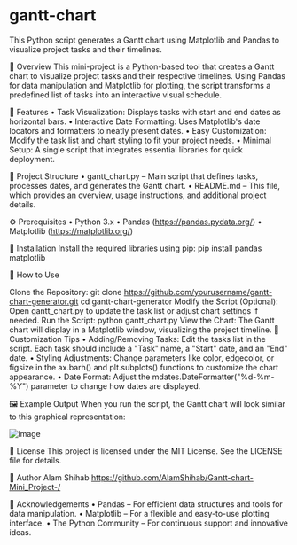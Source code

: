 # gantt-chart
This Python script generates a Gantt chart using Matplotlib and Pandas to visualize project tasks and their timelines.

🚀 Overview
This mini-project is a Python-based tool that creates a Gantt chart to visualize project tasks and their respective timelines. Using Pandas for data manipulation and Matplotlib for plotting, the script transforms a predefined list of tasks into an interactive visual schedule.

🔧 Features
• Task Visualization: Displays tasks with start and end dates as horizontal bars.
• Interactive Date Formatting: Uses Matplotlib's date locators and formatters to neatly present dates.
• Easy Customization: Modify the task list and chart styling to fit your project needs.
• Minimal Setup: A single script that integrates essential libraries for quick deployment.

📁 Project Structure
• gantt_chart.py – Main script that defines tasks, processes dates, and generates the Gantt chart.
• README.md – This file, which provides an overview, usage instructions, and additional project details.

⚙️ Prerequisites
• Python 3.x
• Pandas (https://pandas.pydata.org/)
• Matplotlib (https://matplotlib.org/)

💾 Installation
Install the required libraries using pip:
pip install pandas matplotlib

🚀 How to Use

Clone the Repository:
git clone https://github.com/yourusername/gantt-chart-generator.git
cd gantt-chart-generator
Modify the Script (Optional):
Open gantt_chart.py to update the task list or adjust chart settings if needed.
Run the Script:
python gantt_chart.py
View the Chart:
The Gantt chart will display in a Matplotlib window, visualizing the project timeline.
🎨 Customization Tips
• Adding/Removing Tasks: Edit the tasks list in the script. Each task should include a "Task" name, a "Start" date, and an "End" date.
• Styling Adjustments: Change parameters like color, edgecolor, or figsize in the ax.barh() and plt.subplots() functions to customize the chart appearance.
• Date Format: Adjust the mdates.DateFormatter("%d-%m-%Y") parameter to change how dates are displayed.

🖼️ Example Output
When you run the script, the Gantt chart will look similar to this graphical representation:

![image](https://github.com/user-attachments/assets/a1844600-3f44-4be8-bf3f-3038ab83bb1b)


📜 License
This project is licensed under the MIT License. See the LICENSE file for details.

👤 Author
Alam Shihab
https://github.com/AlamShihab/Gantt-chart-Mini_Project-/

🙏 Acknowledgements
• Pandas – For efficient data structures and tools for data manipulation.
• Matplotlib – For a flexible and easy-to-use plotting interface.
• The Python Community – For continuous support and innovative ideas.
